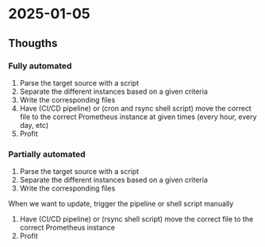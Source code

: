 # 2025-01-05

## Thougths

### Fully automated

1. Parse the target source with a script
2. Separate the different instances based on a given criteria
3. Write the corresponding files
4. Have (CI/CD pipeline) or (cron and rsync shell script) move the correct file
   to the correct Prometheus instance at given times (every hour, every day, etc)
5. Profit

### Partially automated

1. Parse the target source with a script
2. Separate the different instances based on a given criteria
3. Write the corresponding files

When we want to update, trigger the pipeline or shell script manually

1. Have (CI/CD pipeline) or (rsync shell script) move the correct file to the
   correct Prometheus instance
2. Profit
